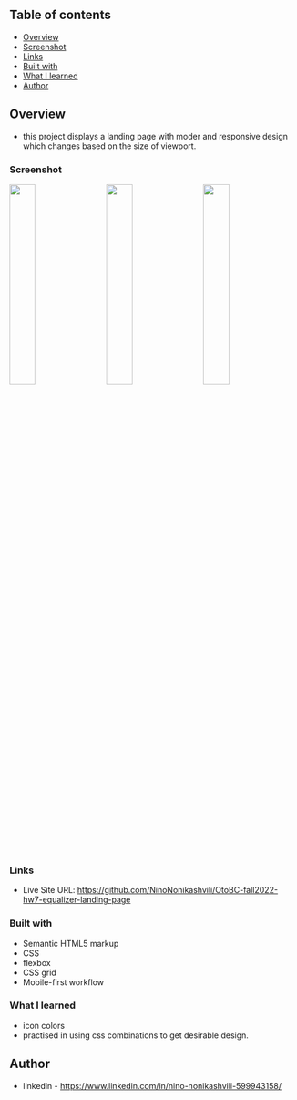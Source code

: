## Table of contents

  - [Overview](#overview)
  - [Screenshot](#screenshot)
  - [Links](#links)
  - [Built with](#built-with)
  - [What I learned](#what-i-learned)
  - [Author](#author)


## Overview
- this project displays a landing page with moder and responsive design which changes based on the size of viewport.

### Screenshot

<div width="100%">
      <img
        src="https://user-images.githubusercontent.com/61002720/200720033-5452927e-afec-4e4a-b159-ff3fe14d7add.png"
        width="30%"
        style="margin-right:3%"
        align="top"
      />
      <img
        src="https://user-images.githubusercontent.com/61002720/200719325-c3518b5a-84d5-4151-b9c1-db7290356af7.png"
	width="30%"
	style="margin-right:3%"
        align="top"
      />
      <img
        src="https://user-images.githubusercontent.com/61002720/200720171-a294597b-bd78-460e-9d38-fa7cbbc66706.png"
        width="30%"
        align="top"
      />
    </div>
  


### Links

- Live Site URL: https://github.com/NinoNonikashvili/OtoBC-fall2022-hw7-equalizer-landing-page


### Built with

- Semantic HTML5 markup
- CSS 
- flexbox
- CSS grid
- Mobile-first workflow

### What I learned

- icon colors
- practised in using css combinations to get desirable design.


## Author

- linkedin - https://www.linkedin.com/in/nino-nonikashvili-599943158/
